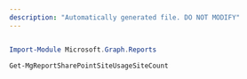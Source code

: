 ```yaml
---
description: "Automatically generated file. DO NOT MODIFY"
---
```


```powershell

Import-Module Microsoft.Graph.Reports

Get-MgReportSharePointSiteUsageSiteCount

```